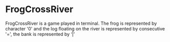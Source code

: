 # FrogCrossRiver
FrogCrossRiver is a game played in terminal. The frog is represented by character '0' and the log floating on the river is represented by consecutive '=', the bank is represented by ‘|’
